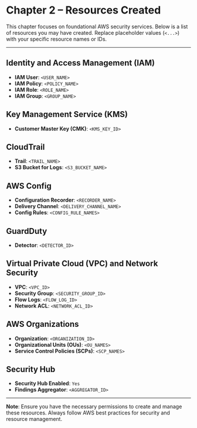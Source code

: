 
# Chapter 2 – Resources Created

This chapter focuses on foundational AWS security services. Below is a list of resources you may have created. Replace placeholder values (`<...>`) with your specific resource names or IDs.

---

## Identity and Access Management (IAM)

- **IAM User**: `<USER_NAME>`
- **IAM Policy**: `<POLICY_NAME>`
- **IAM Role**: `<ROLE_NAME>`
- **IAM Group**: `<GROUP_NAME>`

## Key Management Service (KMS)

- **Customer Master Key (CMK)**: `<KMS_KEY_ID>`

## CloudTrail

- **Trail**: `<TRAIL_NAME>`
- **S3 Bucket for Logs**: `<S3_BUCKET_NAME>`

## AWS Config

- **Configuration Recorder**: `<RECORDER_NAME>`
- **Delivery Channel**: `<DELIVERY_CHANNEL_NAME>`
- **Config Rules**: `<CONFIG_RULE_NAMES>`

## GuardDuty

- **Detector**: `<DETECTOR_ID>`

## Virtual Private Cloud (VPC) and Network Security

- **VPC**: `<VPC_ID>`
- **Security Group**: `<SECURITY_GROUP_ID>`
- **Flow Logs**: `<FLOW_LOG_ID>`
- **Network ACL**: `<NETWORK_ACL_ID>`

## AWS Organizations

- **Organization**: `<ORGANIZATION_ID>`
- **Organizational Units (OUs)**: `<OU_NAMES>`
- **Service Control Policies (SCPs)**: `<SCP_NAMES>`

## Security Hub

- **Security Hub Enabled**: `Yes`
- **Findings Aggregator**: `<AGGREGATOR_ID>`

---

**Note**: Ensure you have the necessary permissions to create and manage these resources. Always follow AWS best practices for security and resource management.
